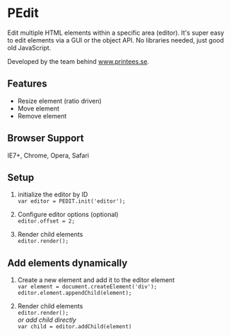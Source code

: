 PEdit
=====
Edit multiple HTML elements within a specific area (editor). It's super easy to edit elements via a GUI or the object API. No libraries needed, just good old JavaScript.

Developed by the team behind www.printees.se.

## Features
- Resize element (ratio driven)
- Move element
- Remove element

## Browser Support
IE7+, Chrome, Opera, Safari

## Setup
1. initialize the editor by ID<br>
`var editor = PEDIT.init('editor');`

2. Configure editor options (optional)<br>
`editor.offset = 2;`

3. Render child elements<br>
`editor.render();`

## Add elements dynamically
1. Create a new element and add it to the editor element<br>
`var element = document.createElement('div');`<br>
`editor.element.appendChild(element);`

2. Render child elements<br>
`editor.render();`<br>
_or add child directly_<br>
`var child = editor.addChild(element)`

